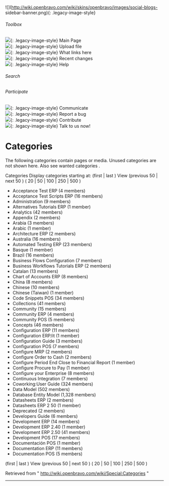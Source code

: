 ![](http://wiki.openbravo.com/wiki/skins/openbravo/images/social-blogs-
sidebar-banner.png){: .legacy-image-style}

######  Toolbox

![](http://wiki.openbravo.com/wiki/skins/openbravo/images/flecha1.jpg){: .legacy-image-style} Main
Page  
![](http://wiki.openbravo.com/wiki/skins/openbravo/images/flecha1.jpg){: .legacy-image-style} Upload
file  
![](http://wiki.openbravo.com/wiki/skins/openbravo/images/flecha1.jpg){: .legacy-image-style} What
links here  
![](http://wiki.openbravo.com/wiki/skins/openbravo/images/flecha1.jpg){: .legacy-image-style} Recent
changes  
![](http://wiki.openbravo.com/wiki/skins/openbravo/images/flecha1.jpg){: .legacy-image-style} Help  
  
  

######  Search

######  Participate

![](http://wiki.openbravo.com/wiki/skins/openbravo/images/flecha1.jpg){: .legacy-image-style}
Communicate  
![](http://wiki.openbravo.com/wiki/skins/openbravo/images/flecha1.jpg){: .legacy-image-style} Report
a bug  
![](http://wiki.openbravo.com/wiki/skins/openbravo/images/flecha1.jpg){: .legacy-image-style}
Contribute  
![](http://wiki.openbravo.com/wiki/skins/openbravo/images/flecha1.jpg){: .legacy-image-style} Talk to
us now!  

  

#  Categories

The following categories contain pages or media.  Unused categories  are not
shown here. Also see  wanted categories  .

Categories  Display categories starting at:  (first |  last  ) View (previous
50 |  next 50  ) (  20  |  50  |  100  |  250  |  500  )

  * Acceptance Test ERP  (4 members) 
  * Acceptance Test Scripts ERP  (16 members) 
  * Administration  (9 members) 
  * Alternatives Tutorials ERP  (1 member) 
  * Analytics  (42 members) 
  * Appendix  (2 members) 
  * Arabia  (3 members) 
  * Arabic  (1 member) 
  * Architecture ERP  (2 members) 
  * Australia  (16 members) 
  * Automated Testing ERP  (23 members) 
  * Basque  (1 member) 
  * Brazil  (16 members) 
  * Business Flows Configuration  (7 members) 
  * Business Workflows Tutorials ERP  (2 members) 
  * Catalan  (13 members) 
  * Chart of Accounts ERP  (8 members) 
  * China  (8 members) 
  * Chinese  (10 members) 
  * Chinese (Taiwan)  (1 member) 
  * Code Snippets POS  (34 members) 
  * Collections  (41 members) 
  * Community  (15 members) 
  * Community ERP  (4 members) 
  * Community POS  (5 members) 
  * Concepts  (46 members) 
  * Configuration ERP  (11 members) 
  * Configuration ERP/it  (1 member) 
  * Configuration Guide  (3 members) 
  * Configuration POS  (7 members) 
  * Configure MRP  (2 members) 
  * Configure Order to Cash  (2 members) 
  * Configure Period End Close to Financial Report  (1 member) 
  * Configure Procure to Pay  (1 member) 
  * Configure your Enterprise  (8 members) 
  * Continuous Integration  (7 members) 
  * Coworking:User Guide  (324 members) 
  * Data Model  (502 members) 
  * Database Entity Model  (1,328 members) 
  * Datasheets ERP  (2 members) 
  * Datasheets ERP 2 50  (1 member) 
  * Deprecated  (2 members) 
  * Developers Guide  (6 members) 
  * Development ERP  (14 members) 
  * Development ERP 2.40  (1 member) 
  * Development ERP 2.50  (41 members) 
  * Development POS  (17 members) 
  * Documentación POS  (1 member) 
  * Documentation ERP  (11 members) 
  * Documentation POS  (5 members) 

(first |  last  ) View (previous 50 |  next 50  ) (  20  |  50  |  100  |  250
|  500  )

Retrieved from "  http://wiki.openbravo.com/wiki/Special:Categories  "

  
****

